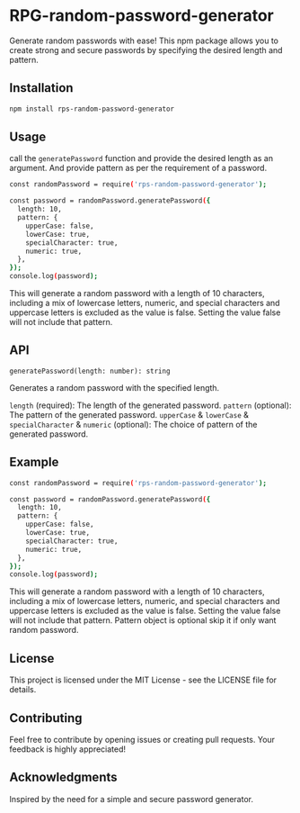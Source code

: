# RPG-random-password-generator
Generate random passwords with ease! This npm package allows you to create strong and secure passwords by specifying the desired length and pattern.

## Installation
```bash
npm install rps-random-password-generator
```

## Usage
call the `generatePassword` function and provide the desired length as an argument. And provide pattern as per the requirement of a password.
```bash
const randomPassword = require('rps-random-password-generator');

const password = randomPassword.generatePassword({
  length: 10,
  pattern: {
    upperCase: false,
    lowerCase: true,
    specialCharacter: true,
    numeric: true,
  },
});
console.log(password);
```
This will generate a random password with a length of 10 characters, including a mix of lowercase letters, numeric, and special characters and uppercase letters is excluded as the value is false. Setting the value false will not include that pattern.

## API
`generatePassword(length: number): string`

Generates a random password with the specified length.

`length` (required): The length of the generated password.
`pattern` (optional): The pattern of the generated password.
`upperCase` & `lowerCase` & `specialCharacter` & `numeric` (optional): The choice of pattern of the generated password.

## Example
```bash
const randomPassword = require('rps-random-password-generator');

const password = randomPassword.generatePassword({
  length: 10,
  pattern: {
    upperCase: false,
    lowerCase: true,
    specialCharacter: true,
    numeric: true,
  },
});
console.log(password);
```
This will generate a random password with a length of 10 characters, including a mix of lowercase letters, numeric, and special characters and uppercase letters is excluded as the value is false. Setting the value false will not include that pattern. Pattern object is optional skip it if only want random password.

## License
This project is licensed under the MIT License - see the LICENSE file for details.

## Contributing
Feel free to contribute by opening issues or creating pull requests. Your feedback is highly appreciated!

## Acknowledgments
Inspired by the need for a simple and secure password generator.

